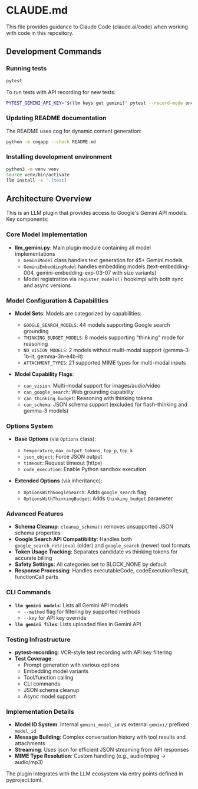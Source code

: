 # CLAUDE.md

This file provides guidance to Claude Code (claude.ai/code) when working with code in this repository.

## Development Commands

### Running tests
```bash
pytest
```

To run tests with API recording for new tests:
```bash
PYTEST_GEMINI_API_KEY="$(llm keys get gemini)" pytest --record-mode once
```

### Updating README documentation
The README uses cog for dynamic content generation:
```bash
python -m cogapp --check README.md
```

### Installing development environment
```bash
python3 -m venv venv
source venv/bin/activate
llm install -e '.[test]'
```

## Architecture Overview

This is an LLM plugin that provides access to Google's Gemini API models. Key components:

### Core Model Implementation
- **llm_gemini.py**: Main plugin module containing all model implementations
  - `GeminiModel` class handles text generation for 45+ Gemini models
  - `GeminiEmbeddingModel` handles embedding models (text-embedding-004, gemini-embedding-exp-03-07 with size variants)
  - Model registration via `register_models()` hookimpl with both sync and async versions

### Model Configuration & Capabilities
- **Model Sets**: Models are categorized by capabilities:
  - `GOOGLE_SEARCH_MODELS`: 44 models supporting Google search grounding
  - `THINKING_BUDGET_MODELS`: 8 models supporting "thinking" mode for reasoning
  - `NO_VISION_MODELS`: 2 models without multi-modal support (gemma-3-1b-it, gemma-3n-e4b-it)
  - `ATTACHMENT_TYPES`: 21 supported MIME types for multi-modal inputs

- **Model Capability Flags**:
  - `can_vision`: Multi-modal support for images/audio/video
  - `can_google_search`: Web grounding capability
  - `can_thinking_budget`: Reasoning with thinking tokens
  - `can_schema`: JSON schema support (excluded for flash-thinking and gemma-3 models)

### Options System
- **Base Options** (via `Options` class):
  - `temperature`, `max_output_tokens`, `top_p`, `top_k`
  - `json_object`: Force JSON output
  - `timeout`: Request timeout (httpx)
  - `code_execution`: Enable Python sandbox execution

- **Extended Options** (via inheritance):
  - `OptionsWithGoogleSearch`: Adds `google_search` flag
  - `OptionsWithThinkingBudget`: Adds `thinking_budget` parameter

### Advanced Features
- **Schema Cleanup**: `cleanup_schema()` removes unsupported JSON schema properties
- **Google Search API Compatibility**: Handles both `google_search_retrieval` (older) and `google_search` (newer) tool formats
- **Token Usage Tracking**: Separates candidate vs thinking tokens for accurate billing
- **Safety Settings**: All categories set to BLOCK_NONE by default
- **Response Processing**: Handles executableCode, codeExecutionResult, functionCall parts

### CLI Commands
- **`llm gemini models`**: Lists all Gemini API models
  - `--method` flag for filtering by supported methods
  - `--key` for API key override
- **`llm gemini files`**: Lists uploaded files in Gemini API

### Testing Infrastructure
- **pytest-recording**: VCR-style test recording with API key filtering
- **Test Coverage**:
  - Prompt generation with various options
  - Embedding model variants
  - Tool/function calling
  - CLI commands
  - JSON schema cleanup
  - Async model support

### Implementation Details
- **Model ID System**: Internal `gemini_model_id` vs external `gemini/` prefixed `model_id`
- **Message Building**: Complex conversation history with tool results and attachments
- **Streaming**: Uses ijson for efficient JSON streaming from API responses
- **MIME Type Resolution**: Custom handling (e.g., audio/mpeg → audio/mp3)

The plugin integrates with the LLM ecosystem via entry points defined in pyproject.toml.